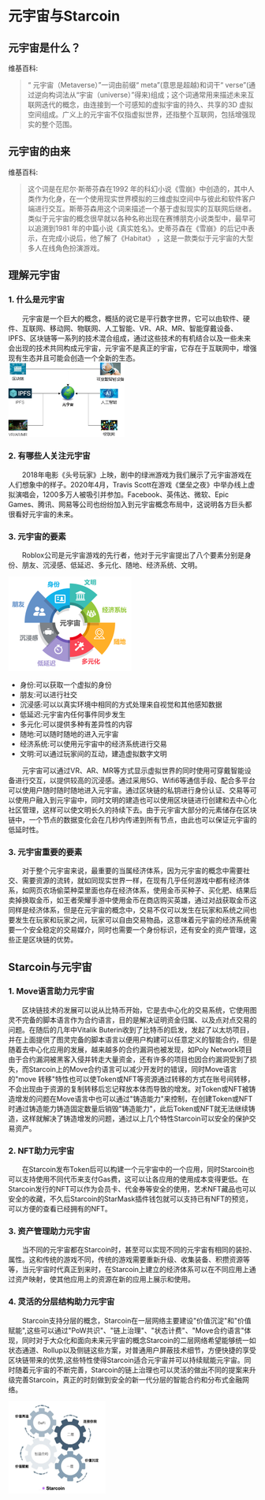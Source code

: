 # 元宇宙与Starcoin

## 元宇宙是什么？
维基百科:
>“ 元宇宙（Metaverse）”一词由前缀“ meta”(意思是超越)和词干“ verse”(通过逆向构词法从“宇宙（universe）”得来)组成；这个词通常用来描述未来互联网迭代的概念，由连接到一个可感知的虚拟宇宙的持久、共享的3D 虚拟空间组成。广义上的元宇宙不仅指虚拟世界，还指整个互联网，包括增强现实的整个范围。


## 元宇宙的由来
维基百科:
>这个词是在尼尔·斯蒂芬森在1992 年的科幻小说《雪崩》中创造的，其中人类作为化身，在一个使用现实世界模拟的三维虚拟空间中与彼此和软件客户端进行交互。斯蒂芬森用这个词来描述一个基于虚拟现实的互联网后继者。类似于元宇宙的概念很早就以各种名称出现在赛博朋克小说类型中，最早可以追溯到1981 年的中篇小说《真实姓名》。史蒂芬森在《雪崩》的后记中表示，在完成小说后，他了解了《Habitat》 ，这是一款类似于元宇宙的大型多人在线角色扮演游戏。


## 理解元宇宙
### 1. 什么是元宇宙
&emsp;&emsp;元宇宙是一个巨大的概念，概括的说它是平行数字世界，它可以由软件、硬件、互联网、移动网、物联网、人工智能、VR、AR、MR、智能穿戴设备、IPFS、区块链等一系列的技术混合组成，通过这些技术的有机结合以及一些未来会出现的技术共同构成元宇宙，元宇宙不是真正的宇宙，它存在于互联网中，增强现有生态并且可能会创造一个全新的生态。  
<img src="./img/元宇宙技术组成.png" style="zoom:50%;"/>  


### 2. 有哪些人关注元宇宙
&emsp;&emsp;2018年电影《头号玩家》上映，剧中的绿洲游戏为我们展示了元宇宙游戏在人们想象中的样子。2020年4月，Travis Scott在游戏《堡垒之夜》中举办线上虚拟演唱会，1200多万人被吸引并参加。Facebook、英伟达、微软、Epic Games、腾讯、网易等公司也纷纷加入到元宇宙概念布局中，这说明各方巨头都很看好元宇宙的未来。 

### 3. 元宇宙的要素
&emsp;&emsp;Roblox公司是元宇宙游戏的先行者，他对于元宇宙提出了八个要素分别是身份、朋友、沉浸感、低延迟、多元化、随地、经济系统、文明。  

<img src="./img/元宇宙八个要素.png" style="zoom:25%;"/>

- 身份:可以获取一个虚拟的身份
- 朋友:可以进行社交
- 沉浸感:可以以真实环境中相同的方式处理来自视觉和其他感知数据
- 低延迟:元宇宙内任何事件同步发生
- 多元化:可以提供多种有差异性的内容
- 随地:可以随时随地的进入元宇宙
- 经济系统:可以使用元宇宙中的经济系统进行交易
- 文明:可以通过玩家间的互动，建造虚拟数字文明

&emsp;&emsp;元宇宙可以通过VR、AR、MR等方式显示虚拟世界的同时使用可穿戴智能设备进行交互，以提供较高的沉浸感。通过采用5G、Wifi6等通信手段、配合多平台可以使用户随时随时随地进入元宇宙。通过区块链的私钥进行身份认证、交易等可以使用户融入到元宇宙中，同时文明的建造也可以使用区块链进行创建和去中心化社区管理，这样可以使文明长久的持续下去。由于元宇宙大部分的元素储存在区块链中，一个节点的数据变化会在几秒内传递到所有节点，由此也可以保证元宇宙的低延时性。  

### 3. 元宇宙重要的要素
&emsp;&emsp;对于整个元宇宙来说，最重要的当属经济体系，因为元宇宙的概念中需要社交、需要资源的流转，就如同现实世界一样，在现有几乎任何游戏中都有经济体系，如网页农场偷菜种菜里面也存在经济体系，使用金币买种子、买化肥、结果后卖掉换取金币，如王者荣耀手游中使用金币在商店购买英雄，通过对战获取金币这同样是经济体系，但是在元宇宙的概念中，交易不仅可以发生在玩家和系统之间也要发生在玩家和玩家之间，玩家可以自由交易物品，这意味着元宇宙的经济系统需要一个安全稳定的交易媒介，同时也需要一个身份标识，还有安全的资产管理，这些正是区块链的优势。

## Starcoin与元宇宙
### 1. Move语言助力元宇宙
&emsp;&emsp;区块链技术的发展可以说从比特币开始，它是去中心化的交易系统，它使用图灵不完备的脚本语言作为合约语言，目的是解决证明资金归属、以及点对点交易的问题。在随后的几年中Vitalik Buterin收到了比特币的启发，发起了以太坊项目，并在上面提供了图灵完备的脚本语言以便用户构建可以任意定义的智能合约，但是随着去中心化应用的发展，越来越多的合约漏洞也被发现，如Poly Network项目由于合约漏洞被黑客入侵并转走大量资金，还有许多的项目也因合约漏洞受到了损失，而Starcoin上的Move合约语言可以减少开发时的错误，同时Move语言的"move 转移"特性也可以使Token或NFT等资源通过转移的方式在账号间转移，不会出现由于资源的复制转移后忘记释放本体而导致的增发。对Token或NFT被铸造增发的问题在Move语言中也可以通过"铸造能力"来控制，在创建Token或NFT时通过铸造能力铸造固定数量后销毁"铸造能力"，此后Token或NFT就无法继续铸造，这样就解决了铸造增发的问题，通过以上几个特性Starcoin可以安全的保护交易资产。  

### 2. NFT助力元宇宙
&emsp;&emsp;在Starcoin发布Token后可以构建一个元宇宙中的一个应用，同时Starcoin也可以支持使用不同代币来支付Gas费，这可以让各应用的使用成本变得更低。在Starcoin发行的NFT可以作为会员卡、代金券等安全的使用，艺术NFT藏品也可以安全的收藏，不久后Starcoin的StarMask插件钱包就可以支持已有NFT的预览，可以方便的查看已经拥有的NFT。  

### 3. 资产管理助力元宇宙
&emsp;&emsp;当不同的元宇宙都在Starcoin时，甚至可以实现不同的元宇宙有相同的装扮、属性。这和传统的游戏不同，传统的游戏需要重新升级、收集装备、积攒资源等等，当元宇宙时代真正到来时，在Starcoin上建立的经济体系可以在不同应用上通过资产映射，使其他应用上的资源在新的应用上展示和使用。  

### 4. 灵活的分层结构助力元宇宙
&emsp;&emsp;Starcoin支持分层的概念，Starcoin在一层网络主要建设"价值沉淀"和"价值赋能",这些可以通过"PoW共识"、"链上治理"、"状态计费"、"Move合约语言"体现，同时对于大众化和面向未来元宇宙的概念Starcoin的二层网络希望能够统一如状态通道、Rollup以及侧链这些方案，对普通用户屏蔽技术细节，方便快捷的享受区块链带来的优势,这些特性使得Starcoin适合元宇宙并可以持续赋能元宇宙。同时随着元宇宙的不断完善，Starcoin的链上治理也可以灵活的做出不同的提案来升级完善Starcoin，真正的时刻做到安全的新一代分层的智能合约和分布式金融网络。

<img src="./img/Starcoin分层驱动.jpg" style="zoom:25%;"/>  
